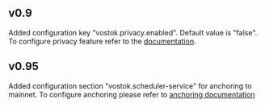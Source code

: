 v0.9
------

Added configuration key "vostok.privacy.enabled". Default value is "false". To configure privacy feature refer to the 
[documentation](https://docs.wavesenterprise.com/how-to-setup/configuration-node.html#create-node-config).

v0.95
------

Added configuration section "vostok.scheduler-service" for anchoring to mainnet. To configure anchoring please refer to [anchoring documentation](https://docs.wavesenterprise.com/en/how-to-setup/configuration-node.html#anchoring-settings)
